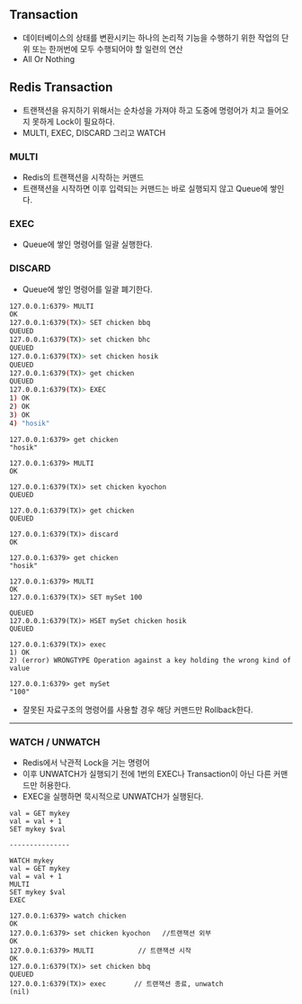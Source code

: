 ## Transaction
- 데이터베이스의 상태를 변환시키는 하나의 논리적 기능을 수행하기 위한 작업의 단위 또는 한꺼번에 모두 수행되어야 할 일련의 연산
- All Or Nothing

## Redis Transaction
- 트랜잭션을 유지하기 위해서는 순차성을 가져야 하고 도중에 명령어가 치고 들어오지 못하게 Lock이 필요하다.
- MULTI, EXEC, DISCARD 그리고 WATCH

### MULTI
- Redis의 트랜잭션을 시작하는 커맨드
- 트랜잭션을 시작하면 이후 입력되는 커맨드는 바로 실행되지 않고 Queue에 쌓인다.

### EXEC
- Queue에 쌓인 명령어를 일괄 실행한다.

### DISCARD
- Queue에 쌓인 명령어를 일괄 폐기한다.

```bash
127.0.0.1:6379> MULTI
OK
127.0.0.1:6379(TX)> SET chicken bbq
QUEUED
127.0.0.1:6379(TX)> set chicken bhc
QUEUED
127.0.0.1:6379(TX)> set chicken hosik
QUEUED
127.0.0.1:6379(TX)> get chicken
QUEUED
127.0.0.1:6379(TX)> EXEC
1) OK
2) OK
3) OK
4) "hosik"
```

```
127.0.0.1:6379> get chicken
"hosik"

127.0.0.1:6379> MULTI
OK

127.0.0.1:6379(TX)> set chicken kyochon
QUEUED

127.0.0.1:6379(TX)> get chicken
QUEUED

127.0.0.1:6379(TX)> discard
OK

127.0.0.1:6379> get chicken
"hosik"
```

```
127.0.0.1:6379> MULTI
OK
127.0.0.1:6379(TX)> SET mySet 100

QUEUED
127.0.0.1:6379(TX)> HSET mySet chicken hosik
QUEUED

127.0.0.1:6379(TX)> exec
1) OK
2) (error) WRONGTYPE Operation against a key holding the wrong kind of value

127.0.0.1:6379> get mySet
"100"
```
- 잘못된 자료구조의 명령어를 사용할 경우 해당 커맨드만 Rollback한다.

---

### WATCH / UNWATCH
- Redis에서 낙관적 Lock을 거는 명령어
- 이후 UNWATCH가 실행되기 전에 1번의 EXEC나 Transaction이 아닌 다른 커맨드만 허용한다.
- EXEC을 실행하면 묵시적으로 UNWATCH가 실행된다.

```
val = GET mykey
val = val + 1
SET mykey $val

---------------

WATCH mykey
val = GET mykey
val = val + 1
MULTI
SET mykey $val
EXEC
```

```
127.0.0.1:6379> watch chicken
OK
127.0.0.1:6379> set chicken kyochon   //트랜잭션 외부
OK
127.0.0.1:6379> MULTI           // 트랜잭션 시작
OK
127.0.0.1:6379(TX)> set chicken bbq
QUEUED
127.0.0.1:6379(TX)> exec       // 트랜잭션 종료, unwatch
(nil)
```
